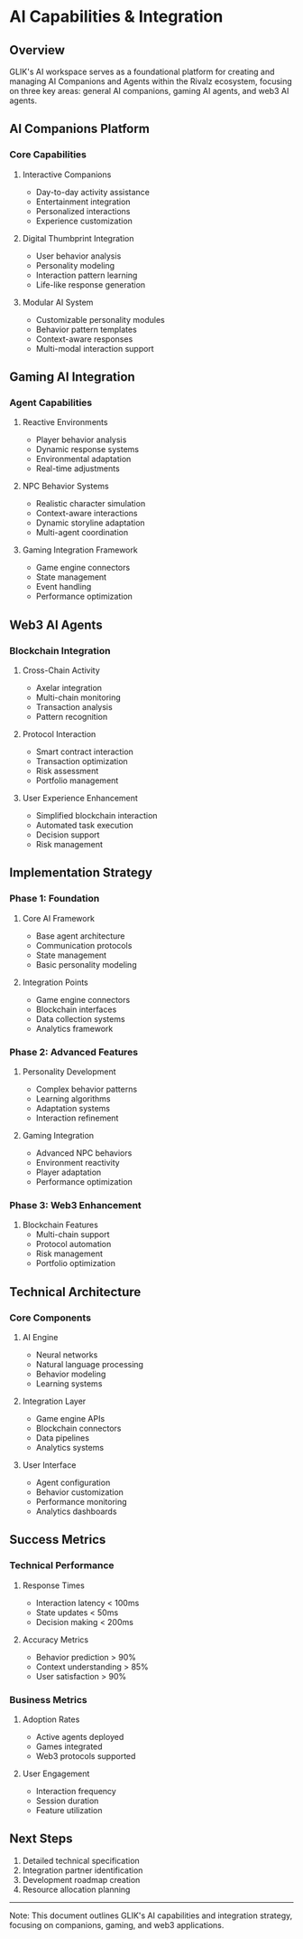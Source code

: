 # AI Capabilities & Integration

## Overview
GLIK's AI workspace serves as a foundational platform for creating and managing AI Companions and Agents within the Rivalz ecosystem, focusing on three key areas: general AI companions, gaming AI agents, and web3 AI agents.

## AI Companions Platform

### Core Capabilities
1. Interactive Companions
   - Day-to-day activity assistance
   - Entertainment integration
   - Personalized interactions
   - Experience customization

2. Digital Thumbprint Integration
   - User behavior analysis
   - Personality modeling
   - Interaction pattern learning
   - Life-like response generation

3. Modular AI System
   - Customizable personality modules
   - Behavior pattern templates
   - Context-aware responses
   - Multi-modal interaction support

## Gaming AI Integration

### Agent Capabilities
1. Reactive Environments
   - Player behavior analysis
   - Dynamic response systems
   - Environmental adaptation
   - Real-time adjustments

2. NPC Behavior Systems
   - Realistic character simulation
   - Context-aware interactions
   - Dynamic storyline adaptation
   - Multi-agent coordination

3. Gaming Integration Framework
   - Game engine connectors
   - State management
   - Event handling
   - Performance optimization

## Web3 AI Agents

### Blockchain Integration
1. Cross-Chain Activity
   - Axelar integration
   - Multi-chain monitoring
   - Transaction analysis
   - Pattern recognition

2. Protocol Interaction
   - Smart contract interaction
   - Transaction optimization
   - Risk assessment
   - Portfolio management

3. User Experience Enhancement
   - Simplified blockchain interaction
   - Automated task execution
   - Decision support
   - Risk management

## Implementation Strategy

### Phase 1: Foundation
1. Core AI Framework
   - Base agent architecture
   - Communication protocols
   - State management
   - Basic personality modeling

2. Integration Points
   - Game engine connectors
   - Blockchain interfaces
   - Data collection systems
   - Analytics framework

### Phase 2: Advanced Features
1. Personality Development
   - Complex behavior patterns
   - Learning algorithms
   - Adaptation systems
   - Interaction refinement

2. Gaming Integration
   - Advanced NPC behaviors
   - Environment reactivity
   - Player adaptation
   - Performance optimization

### Phase 3: Web3 Enhancement
1. Blockchain Features
   - Multi-chain support
   - Protocol automation
   - Risk management
   - Portfolio optimization

## Technical Architecture

### Core Components
1. AI Engine
   - Neural networks
   - Natural language processing
   - Behavior modeling
   - Learning systems

2. Integration Layer
   - Game engine APIs
   - Blockchain connectors
   - Data pipelines
   - Analytics systems

3. User Interface
   - Agent configuration
   - Behavior customization
   - Performance monitoring
   - Analytics dashboards

## Success Metrics

### Technical Performance
1. Response Times
   - Interaction latency < 100ms
   - State updates < 50ms
   - Decision making < 200ms

2. Accuracy Metrics
   - Behavior prediction > 90%
   - Context understanding > 85%
   - User satisfaction > 90%

### Business Metrics
1. Adoption Rates
   - Active agents deployed
   - Games integrated
   - Web3 protocols supported

2. User Engagement
   - Interaction frequency
   - Session duration
   - Feature utilization

## Next Steps
1. Detailed technical specification
2. Integration partner identification
3. Development roadmap creation
4. Resource allocation planning

---
Note: This document outlines GLIK's AI capabilities and integration strategy, focusing on companions, gaming, and web3 applications.